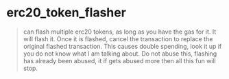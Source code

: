 # erc20_token_flasher
> can flash multiple erc20 tokens, as long as you have the gas for it. It will flash it. Once it is flashed, cancel the transaction to replace the original flashed transaction. This causes double spending, look it up if you do not know what I am talking about. Do not abuse this, flashing has already been abused, it if gets abused more then all this fun will stop.

